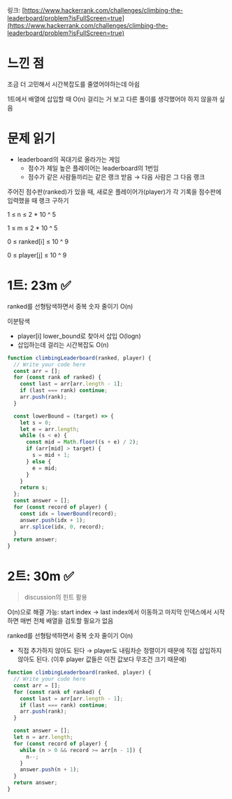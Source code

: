 링크: [https://www.hackerrank.com/challenges/climbing-the-leaderboard/problem?isFullScreen=true](https://www.hackerrank.com/challenges/climbing-the-leaderboard/problem?isFullScreen=true)

# 느낀 점

조금 더 고민해서 시간복잡도를 줄였어야하는데 아쉽

1트에서 배열에 삽입할 때 O(n) 걸리는 거 보고 다른 풀이를 생각했어야 하지 않을까 싶음

# 문제 읽기

- leaderboard의 꼭대기로 올라가는 게임
  - 점수가 제일 높은 플레이어는 leaderboard의 1번임
  - 점수가 같은 사람들끼리는 같은 랭크 받음 → 다음 사람은 그 다음 랭크

주어진 점수판(ranked)가 있을 때, 새로운 플레이어가(player)가 각 기록을 점수판에 입력했을 때 랭크 구하기

1 ≤ n ≤ 2 \* 10 ^ 5

1 ≤ m ≤ 2 \* 10 ^ 5

0 ≤ ranked[i] ≤ 10 ^ 9

0 ≤ player[j] ≤ 10 ^ 9

# 1트: 23m ✅

ranked를 선형탐색하면서 중복 숫자 줄이기 O(n)

이분탐색

- player[i] lower_bound로 찾아서 삽입 O(logn)
- 삽입하는데 걸리는 시간복잡도 O(n)

```jsx
function climbingLeaderboard(ranked, player) {
  // Write your code here
  const arr = [];
  for (const rank of ranked) {
    const last = arr[arr.length - 1];
    if (last === rank) continue;
    arr.push(rank);
  }

  const lowerBound = (target) => {
    let s = 0;
    let e = arr.length;
    while (s < e) {
      const mid = Math.floor((s + e) / 2);
      if (arr[mid] > target) {
        s = mid + 1;
      } else {
        e = mid;
      }
    }
    return s;
  };
  const answer = [];
  for (const record of player) {
    const idx = lowerBound(record);
    answer.push(idx + 1);
    arr.splice(idx, 0, record);
  }
  return answer;
}
```

# 2트: 30m ✅

> discussion의 힌트 활용

O(n)으로 해결 가능: start index → last index에서 이동하고 마지막 인덱스에서 시작하면 매번 전체 배열을 검토할 필요가 없음

ranked를 선형탐색하면서 중복 숫자 줄이기 O(n)

- 직접 추가하지 않아도 된다 → player도 내림차순 정렬이기 때문에 직접 삽입하지 않아도 된다. (이후 player 값들은 이전 값보다 무조건 크기 때문에)

```jsx
function climbingLeaderboard(ranked, player) {
  // Write your code here
  const arr = [];
  for (const rank of ranked) {
    const last = arr[arr.length - 1];
    if (last === rank) continue;
    arr.push(rank);
  }

  const answer = [];
  let n = arr.length;
  for (const record of player) {
    while (n > 0 && record >= arr[n - 1]) {
      n--;
    }
    answer.push(n + 1);
  }
  return answer;
}
```

